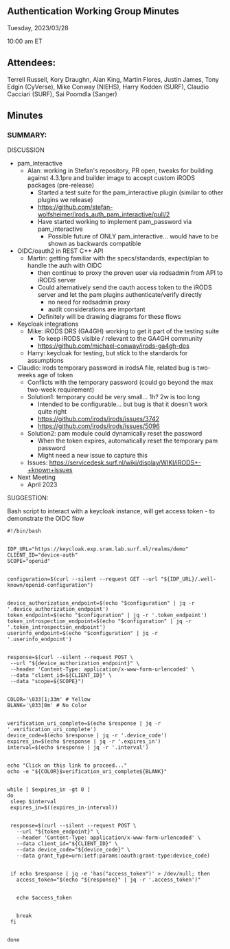 ## Authentication Working Group Minutes

Tuesday, 2023/03/28

10:00 am ET

## Attendees:

Terrell Russell, Kory Draughn, Alan King, Martin Flores, Justin James, Tony Edgin (CyVerse), Mike Conway (NIEHS), Harry Kodden (SURF), Claudio Cacciari (SURF), Sai Poomdla (Sanger)

## Minutes

### SUMMARY:

DISCUSSION

 - pam_interactive
   - Alan: working in Stefan's repository, PR open, tweaks for building against 4.3.1pre and builder image to accept custom iRODS packages (pre-release)
     - Started a test suite for the pam_interactive plugin (similar to other plugins we release)
     - https://github.com/stefan-wolfsheimer/irods_auth_pam_interactive/pull/2 
     - Have started working to implement pam_password via pam_interactive
       - Possible future of ONLY pam_interactive... would have to be shown as backwards compatible
 - OIDC/oauth2 in REST C++ API
   - Martin: getting familiar with the specs/standards, expect/plan to handle the auth with OIDC
       - then continue to proxy the proven user via rodsadmin from API to iRODS server
     - Could alternatively send the oauth access token to the iRODS server and let the pam plugins authenticate/verify directly
       - no need for rodsadmin proxy
       - audit considerations are important
     - Definitely will be drawing diagrams for these flows
 - Keycloak integrations
   - Mike: iRODS DRS (GA4GH) working to get it part of the testing suite
     - To keep iRODS visible / relevant to the GA4GH community
     - https://github.com/michael-conway/irods-ga4gh-dos 
   - Harry: keycloak for testing, but stick to the standards for assumptions
 - Claudio: irods temporary password in irodsA file, related bug is two-weeks age of token
   - Conflicts with the temporary password (could go beyond the max two-week requirement)
   - Solution1: temporary could be very small... 1h?   2w is too long
     - Intended to be configurable... but bug is that it doesn't work quite right
     - https://github.com/irods/irods/issues/3742
     - https://github.com/irods/irods/issues/5096
   - Solution2: pam module could dynamically reset the password
     - When the token expires, automatically reset the temporary pam password
     - Might need a new issue to capture this
   - Issues: https://servicedesk.surf.nl/wiki/display/WIKI/iRODS+-+known+issues 
 - Next Meeting
   - April 2023


SUGGESTION:

Bash script to interact with a keycloak instance, will get access token - to demonstrate the OIDC flow

```
#!/bin/bash


IDP_URL="https://keycloak.exp.sram.lab.surf.nl/realms/demo"
CLIENT_ID="device-auth"
SCOPE="openid"


configuration=$(curl --silent --request GET --url "${IDP_URL}/.well-known/openid-configuration")


device_authorization_endpoint=$(echo "$configuration" | jq -r '.device_authorization_endpoint')
token_endpoint=$(echo "$configuration" | jq -r '.token_endpoint')
token_introspection_endpoint=$(echo "$configuration" | jq -r '.token_introspection_endpoint')
userinfo_endpoint=$(echo "$configuration" | jq -r '.userinfo_endpoint')


response=$(curl --silent --request POST \
 --url "${device_authorization_endpoint}" \
 --header 'Content-Type: application/x-www-form-urlencoded' \
 --data "client_id=${CLIENT_ID}" \
 --data "scope=${SCOPE}")


COLOR='\033[1;33m' # Yellow
BLANK='\033[0m' # No Color


verification_uri_complete=$(echo $response | jq -r '.verification_uri_complete')
device_code=$(echo $response | jq -r '.device_code')
expires_in=$(echo $response | jq -r '.expires_in')
interval=$(echo $response | jq -r '.interval')


echo "Click on this link to proceed..."
echo -e "${COLOR}$verification_uri_complete${BLANK}"


while [ $expires_in -gt 0 ]
do
 sleep $interval
 expires_in=$((expires_in-interval))


 response=$(curl --silent --request POST \
   --url "${token_endpoint}" \
   --header 'Content-Type: application/x-www-form-urlencoded' \
   --data client_id="${CLIENT_ID}" \
   --data device_code="${device_code}" \
   --data grant_type=urn:ietf:params:oauth:grant-type:device_code)


 if echo $response | jq -e 'has("access_token")' > /dev/null; then
   access_token="$(echo "${response}" | jq -r '.access_token')"


   echo $access_token


   break
 fi


done
```
